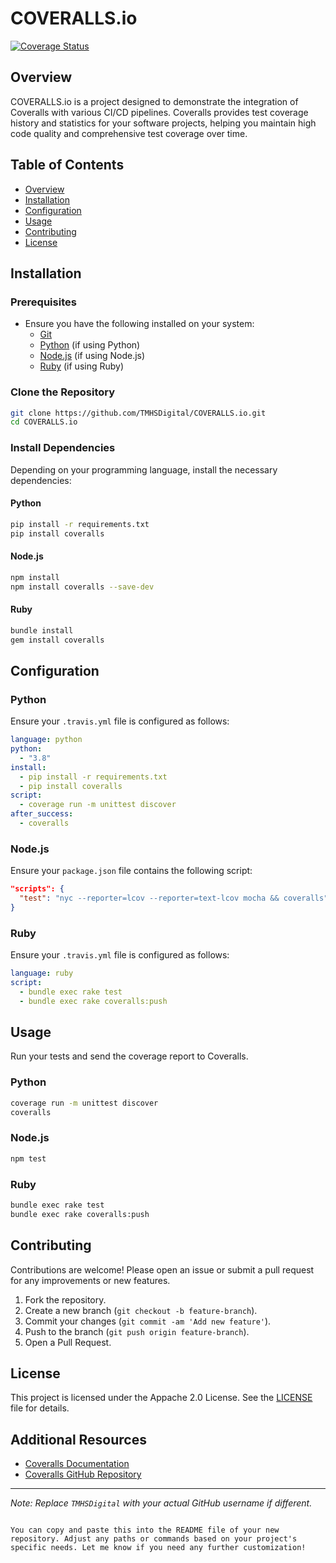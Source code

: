 # COVERALLS.io

[![Coverage Status](https://coveralls.io/repos/github/TMHSDigital/COVERALLS.io/badge.svg?branch=main)](https://coveralls.io/github/TMHSDigital/COVERALLS.io?branch=main)

## Overview

COVERALLS.io is a project designed to demonstrate the integration of Coveralls with various CI/CD pipelines. Coveralls provides test coverage history and statistics for your software projects, helping you maintain high code quality and comprehensive test coverage over time.

## Table of Contents

- [Overview](#overview)
- [Installation](#installation)
- [Configuration](#configuration)
- [Usage](#usage)
- [Contributing](#contributing)
- [License](#license)

## Installation

### Prerequisites

- Ensure you have the following installed on your system:
  - [Git](https://git-scm.com/)
  - [Python](https://www.python.org/) (if using Python)
  - [Node.js](https://nodejs.org/) (if using Node.js)
  - [Ruby](https://www.ruby-lang.org/) (if using Ruby)

### Clone the Repository

```bash
git clone https://github.com/TMHSDigital/COVERALLS.io.git
cd COVERALLS.io
```

### Install Dependencies

Depending on your programming language, install the necessary dependencies:

#### Python

```bash
pip install -r requirements.txt
pip install coveralls
```

#### Node.js

```bash
npm install
npm install coveralls --save-dev
```

#### Ruby

```bash
bundle install
gem install coveralls
```

## Configuration

### Python

Ensure your `.travis.yml` file is configured as follows:

```yaml
language: python
python:
  - "3.8"
install:
  - pip install -r requirements.txt
  - pip install coveralls
script:
  - coverage run -m unittest discover
after_success:
  - coveralls
```

### Node.js

Ensure your `package.json` file contains the following script:

```json
"scripts": {
  "test": "nyc --reporter=lcov --reporter=text-lcov mocha && coveralls"
}
```

### Ruby

Ensure your `.travis.yml` file is configured as follows:

```yaml
language: ruby
script:
  - bundle exec rake test
  - bundle exec rake coveralls:push
```

## Usage

Run your tests and send the coverage report to Coveralls.

### Python

```bash
coverage run -m unittest discover
coveralls
```

### Node.js

```bash
npm test
```

### Ruby

```bash
bundle exec rake test
bundle exec rake coveralls:push
```

## Contributing

Contributions are welcome! Please open an issue or submit a pull request for any improvements or new features.

1. Fork the repository.
2. Create a new branch (`git checkout -b feature-branch`).
3. Commit your changes (`git commit -am 'Add new feature'`).
4. Push to the branch (`git push origin feature-branch`).
5. Open a Pull Request.

## License

This project is licensed under the Appache 2.0 License. See the [LICENSE](LICENSE) file for details.

## Additional Resources

- [Coveralls Documentation](https://docs.coveralls.io/)
- [Coveralls GitHub Repository](https://github.com/lemurheavy/coveralls-public)

---

*Note: Replace `TMHSDigital` with your actual GitHub username if different.*
```

You can copy and paste this into the README file of your new repository. Adjust any paths or commands based on your project's specific needs. Let me know if you need any further customization!
